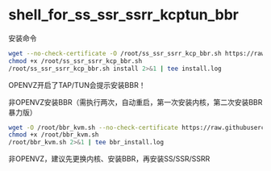 # shell_for_ss_ssr_ssrr_kcptun_bbr
<a name="Install_command">安装命令
```Bash
wget --no-check-certificate -O /root/ss_ssr_ssrr_kcp_bbr.sh https://raw.githubusercontent.com/Jenking-Zhang/shell_for_ss_ssr_ssrr_kcptun_bbr/master/ss_ssr_ssrr_kcp_bbr.sh
chmod +x /root/ss_ssr_ssrr_kcp_bbr.sh
/root/ss_ssr_ssrr_kcp_bbr.sh install 2>&1 | tee install.log
```
OPENVZ开启了TAP/TUN会提示安装BBR！

<a name="Install_command">非OPENVZ安装BBR（需执行两次，自动重启，第一次安装内核，第二次安装BBR暴力版）
```Bash
wget -O /root/bbr_kvm.sh --no-check-certificate https://raw.githubusercontent.com/Jenking-Zhang/shell_for_ss_ssr_ssrr_kcptun_bbr/master/bbr_kvm.sh
chmod +x /root/bbr_kvm.sh
/root/bbr_kvm.sh 2>&1 | tee bbr_install.log
```
非OPENVZ，建议先更换内核、安装BBR，再安装SS/SSR/SSRR
